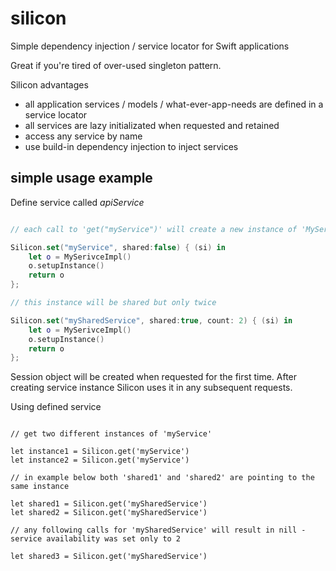 # silicon

Simple dependency injection / service locator for Swift applications

Great if you're tired of over-used singleton pattern.

Silicon advantages
* all application services / models / what-ever-app-needs are defined in a service locator
* all services are lazy initializated when requested and retained
* access any service by name
* use build-in dependency injection to inject services 

## simple usage example

Define service called _apiService_

```swift

// each call to 'get("myService")' will create a new instance of 'MyServiceImpl' class

Silicon.set("myService", shared:false) { (si) in
    let o = MySerivceImpl()
    o.setupInstance()
    return o
};

// this instance will be shared but only twice

Silicon.set("mySharedService", shared:true, count: 2) { (si) in
    let o = MySerivceImpl()
    o.setupInstance()
    return o
};


```

Session object will be created when requested for the first time. After creating service instance Silicon uses it in any subsequent requests.

Using defined service

```objc

// get two different instances of 'myService'

let instance1 = Silicon.get('myService')
let instance2 = Silicon.get('myService')

// in example below both 'shared1' and 'shared2' are pointing to the same instance

let shared1 = Silicon.get('mySharedService')
let shared2 = Silicon.get('mySharedService')

// any following calls for 'mySharedService' will result in nill - service availability was set only to 2

let shared3 = Silicon.get('mySharedService')

```